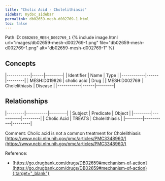 ```yaml
---
title: "Cholic Acid - Cholelithiasis"
sidebar: mydoc_sidebar
permalink: db02659-mesh-d002769-1.html
toc: false 
---
```



Path ID: `DB02659_MESH_D002769_1`
{% include image.html url="images/db02659-mesh-d002769-1.png" file="db02659-mesh-d002769-1.png" alt="db02659-mesh-d002769-1" %}

## Concepts

|------------|------|---------|
| Identifier | Name | Type    |
|------------|------|---------|
| MESH:D019826 | cholic acid | Drug |
| MESH:D002769 | Cholelithiasis | Disease |
|------------|------|---------|

## Relationships

|---------|-----------|---------|
| Subject | Predicate | Object  |
|---------|-----------|---------|
| Cholic Acid | TREATS | Cholelithiasis |
|---------|-----------|---------|

Comment: Cholic acid is not a common treatment for Cholelithiasis [https://www.ncbi.nlm.nih.gov/pmc/articles/PMC3348960/](https://www.ncbi.nlm.nih.gov/pmc/articles/PMC3348960/)

Reference:
  - [https://go.drugbank.com/drugs/DB02659#mechanism-of-action](https://go.drugbank.com/drugs/DB02659#mechanism-of-action){:target="_blank"}
